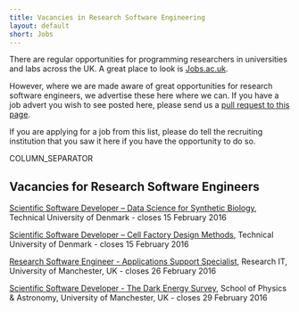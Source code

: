 ```yaml
---
title: Vacancies in Research Software Engineering
layout: default
short: Jobs
---
```


There are regular opportunities for programming researchers in universities and labs across the UK.
A great place to look is [Jobs.ac.uk](http://www.jobs.ac.uk/).

However, where we are made aware of great opportunities for research software engineers, we advertise these here where we can. If you have a job advert you wish to see posted here, please send us a [pull request to this page](https://github.com/UKRSE/UKRSE.github.io/blob/master/jobs.md).

If you are applying for a job from this list, please do tell the recruiting institution that you saw it here if you have the opportunity to do so.

COLUMN_SEPARATOR

Vacancies for Research Software Engineers
-----------------------

<!--- *There are no vacancies that we know of at present. Please let us know if you have one.* -->

[Scientific Software Developer – Data Science for Synthetic Biology](http://www.biosustain.dtu.dk/english/About/Vacant-Positions/job?id=f1b9700d-6be4-439c-ab85-40330604bda5), Technical University of Denmark - closes 15 February 2016
 
[Scientific Software Developer – Cell Factory Design Methods](http://www.biosustain.dtu.dk/english/About/Vacant-Positions/job?id=1bd3af44-312a-4378-af7a-e034a43896ee), Technical University of Denmark - closes 15 February 2016

[Research Software Engineer - Applications Support Specialist](https://www.jobs.manchester.ac.uk/displayjob.aspx?jobid=11017), Research IT, University of Manchester, UK - closes 26 February 2016

[Scientific Software Developer - The Dark Energy Survey](https://www.jobs.manchester.ac.uk/universityofmanchesterinternal/displayjob.aspx?jobid=10827), School of Physics & Astronomy, University of Manchester, UK - closes 29 February 2016
